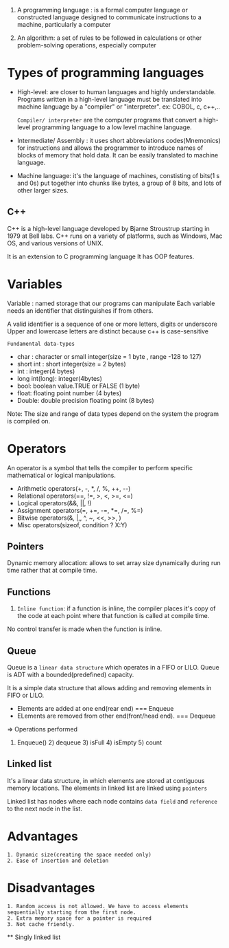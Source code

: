 1. A programming language : is a formal computer language or constructed language
   designed to communicate instructions to a machine, particularly a computer

2. An algorithm: a set of rules to be followed in calculations or other problem-solving operations,
   especially computer

# Types of programming languages

- High-level: are closer to human languages and highly understandable. Programs written in a high-level language must be translated into machine language by a "compiler" or "interpreter". ex: COBOL, c, c++,..

  `Compiler/ interpreter` are the computer programs that convert a high-level programming language to a low level machine language.

- Intermediate/ Assembly : it uses short abbreviations codes(Mnemonics) for instructions and allows the programmer to introduce names of blocks of memory that hold data. It can be easily translated to machine language.

- Machine language: it's the language of machines, constisting of bits(1 s and 0s) put together into chunks like bytes, a group of 8 bits, and lots of other larger sizes.

## C++

C++ is a high-level language developed by Bjarne Stroustrup starting in 1979 at Bell labs. C++ runs on a variety of platforms, such as Windows, Mac OS, and various versions of UNIX.

It is an extension to C programming language
It has OOP features.

# Variables

Variable : named storage that our programs can manipulate
Each variable needs an identifier that distinguishes if from others.

A valid identifier is a sequence of one or more letters, digits or underscore
Upper and lowercase letters are distinct because c++ is case-sensitive

`Fundamental data-types`

- char : character or small integer(size = 1 byte , range -128 to 127)
- short int : short integer(size = 2 bytes)
- int : integer(4 bytes)
- long int(long): integer(4bytes)
- bool: boolean value.TRUE or FALSE (1 byte)
- float: floating point number (4 bytes)
- Double: double precision floating point (8 bytes)

Note: The size and range of data types depend on the system the program is compiled on.

# Operators

An operator is a symbol that tells the compiler to perform specific mathematical or logical manipulations.

- Arithmetic operators(+, -, \*, /, %, ++, --)
- Relational operators(==, !=, >, <, >=, <=)
- Logical operators(&&, ||, !)
- Assignment operators(=, +=, -=, \*=, /=, %=)
- Bitwise operators(&, |,, ^, ~, <<, >>, )
- Misc operators(sizeof, condition ? X:Y)

## Pointers
 Dynamic memory allocation: allows to set array size dynamically during run time rather that at compile time.


## Functions
 1. `Inline function`: if a function is inline, the compiler places it's copy of the code at each point where that function is called at compile time.

 No control transfer is made when the function is inline.

## Queue

Queue is a `linear data structure` which operates in a FIFO or LILO. Queue is ADT with a bounded(predefined) capacity.

It is a simple data structure that allows adding and removing elements in FIFO or LILO.

- Elements are added at one end(rear end) === Enqueue
- ELements are removed from other end(front/head end). === Dequeue

=> Operations performed

1. Enqueue() 2) dequeue 3) isFull 4) isEmpty 5) count

## Linked list

It's a linear data structure, in which elements are stored at contiguous memory locations. The elements in linked list are linked using `pointers`

Linked list has nodes where each node contains `data field` and `reference` to the next node in the list.

# Advantages

    1. Dynamic size(creating the space needed only)
    2. Ease of insertion and deletion

# Disadvantages

    1. Random access is not allowed. We have to access elements sequentially starting from the first node.
    2. Extra memory space for a pointer is required
    3. Not cache friendly.

\*\* Singly linked list
